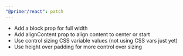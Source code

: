 ```yaml
---
"@primer/react": patch
---
```


- Add a block prop for full width
- Add alignContent prop to align content to center or start
- Use control sizing CSS variable values (not using CSS vars just yet)
- Use height over padding for more control over sizing


